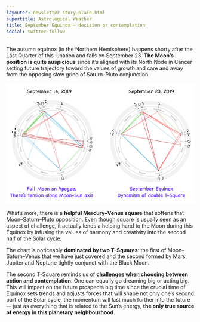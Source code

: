 ```yaml
---
layouter: newsletter-story-plain.html
supertitle: Astrological Weather
title: September Equinox — decision or contemplation
social: twitter-follow
---
```


The autumn equinox (in the Northern Hemisphere) happens shorty after the Last Quarter of this lunation and falls on September 23. **The Moon’s position is quite auspicious** since it’s aligned with its North Node in Cancer setting future trajectory toward the values of growth and care and away from the opposing slow grind of Saturn–Pluto conjunction.

<img loading="lazy" class="inline border" src="/images/newsletters/tn-chart-2019-09-14.png" alt="Astrological charts for September 2019 with the Full Moon on the apogee and September Equinox">

What’s more, there is a **helpful Mercury–Venus square** that softens that Moon–Saturn–Pluto opposition. Even though square is usually seen as an aspect of challenge, it actually lends a helping hand to the Moon during this Equinox by infusing the values of harmony and creativity into the second half of the Solar cycle.

The chart is noticeably **dominated by two T-Squares**: the first of Moon–Saturn–Venus that we have just covered and the second formed by Mars, Jupiter and Neptune tightly conjunct with the Black Moon.

The second T-Square reminds us of **challenges when choosing between action and contemplation**. One can equally go dreaming big or acting big. This will impact on the future prospects big time since the crucial time of Equinox sets trends and adjusts forces that will shape not only one’s second part of the Solar cycle, the momentum will last much further into the future — just as everything that is related to the Sun’s energy, **the only true source of energy in this planetary neighbourhood**.
